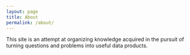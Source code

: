 ```yaml
---
layout: page
title: About
permalink: /about/
---
```


This site is an attempt at organizing knowledge acquired in the pursuit of turning questions and problems into useful data products.